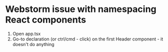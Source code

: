 # Webstorm issue with namespacing React components

1. Open app.tsx
2. Go-to declaration (or ctrl/cmd - click) on the first Header component - it doesn't do anything